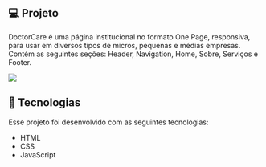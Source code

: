 ## 💻 Projeto

DoctorCare é uma página institucional no formato One Page, responsiva, para usar em diversos tipos de micros, pequenas e médias empresas. Contém as seguintes seções: Header, Navigation, Home, Sobre, Serviços e Footer.

<div>
<img src="https://user-images.githubusercontent.com/104960654/175452921-92ff83c5-2fc8-465f-9f82-579aec9435c6.png">
</div>

## 🚀 Tecnologias

Esse projeto foi desenvolvido com as seguintes tecnologias:

- HTML
- CSS
- JavaScript


